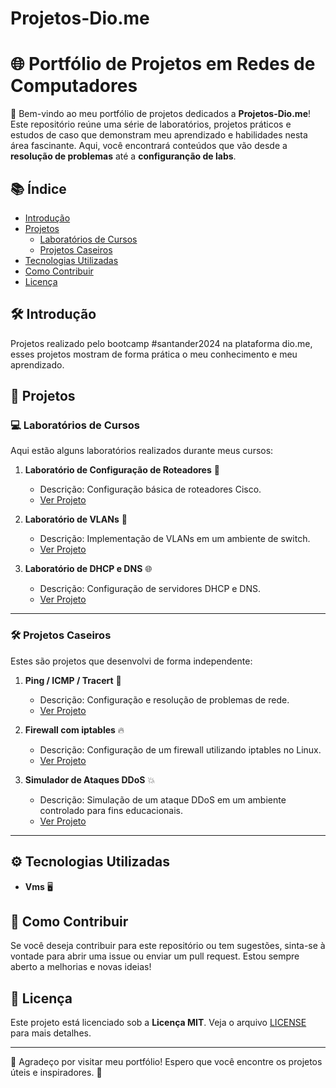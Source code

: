 # Projetos-Dio.me
# 🌐 Portfólio de Projetos em Redes de Computadores

👋 Bem-vindo ao meu portfólio de projetos dedicados a **Projetos-Dio.me**! Este repositório reúne uma série de laboratórios, projetos práticos e estudos de caso que demonstram meu aprendizado e habilidades nesta área fascinante. Aqui, você encontrará conteúdos que vão desde a **resolução de problemas** até a **configuranção de labs**.

## 📚 Índice

- [Introdução](#introdução)
- [Projetos](#projetos)
  - [Laboratórios de Cursos](#laboratórios-de-cursos)
  - [Projetos Caseiros](#projetos-caseiros)
- [Tecnologias Utilizadas](#tecnologias-utilizadas)
- [Como Contribuir](#como-contribuir)
- [Licença](#licença)

## 🛠️ Introdução

Projetos realizado pelo bootcamp #santander2024 na plataforma dio.me, esses projetos mostram de forma prática o meu conhecimento e meu aprendizado.

## 📁 Projetos

### 💻 Laboratórios de Cursos

Aqui estão alguns laboratórios realizados durante meus cursos:

1. **Laboratório de Configuração de Roteadores** 🚀
   - Descrição: Configuração básica de roteadores Cisco.
   - [Ver Projeto]((https://github.com/EdcarlosdeJesus/cibersecurity-desafio-phishing))

2. **Laboratório de VLANs** 🌈
   - Descrição: Implementação de VLANs em um ambiente de switch.
   - [Ver Projeto](./laboratorios/vlans)

3. **Laboratório de DHCP e DNS** 🌐
   - Descrição: Configuração de servidores DHCP e DNS.
   - [Ver Projeto](./laboratorios/dhcp-dns)

---

### 🛠️ Projetos Caseiros

Estes são projetos que desenvolvi de forma independente:

1. **Ping / ICMP / Tracert** 📶
   - Descrição: Configuração e resolução de problemas de rede.
   - [Ver Projeto](https://github.com/EdcarlosdeJesus/Network_Lab_Exercises)

2. **Firewall com iptables** 🔥
   - Descrição: Configuração de um firewall utilizando iptables no Linux.
   - [Ver Projeto](./caseiros/firewall-iptables)

3. **Simulador de Ataques DDoS** 💥
   - Descrição: Simulação de um ataque DDoS em um ambiente controlado para fins educacionais.
   - [Ver Projeto](./caseiros/ddos-simulator)

---

## ⚙️ Tecnologias Utilizadas

- **Vms** 🖥️
 

## 🤝 Como Contribuir

Se você deseja contribuir para este repositório ou tem sugestões, sinta-se à vontade para abrir uma issue ou enviar um pull request. Estou sempre aberto a melhorias e novas ideias!

## 📜 Licença

Este projeto está licenciado sob a **Licença MIT**. Veja o arquivo [LICENSE](LICENSE) para mais detalhes.

---

🙏 Agradeço por visitar meu portfólio! Espero que você encontre os projetos úteis e inspiradores. 🌟
